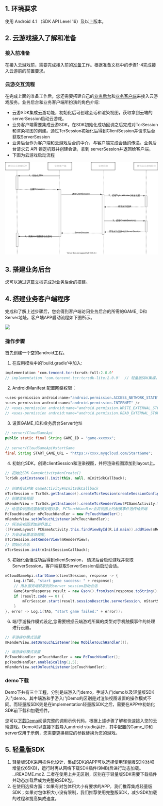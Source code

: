 ## 1. 环境要求

使用 Android 4.1 （SDK API Level 16）及以上版本。

## 2. 云游戏接入了解和准备

### 接入前准备

  在接入云游戏前，需要完成接入前的[准备](https://cloud.tencent.com/document/product/1162/46135 )工作。根据准备文档中的步骤1-4完成接入云游前的前置要求。

### 云游交互流程

  在完成上面的准备工作后，您还需要搭建自己的[业务后台](#step3)和[业务客户端](#step4)来接入云游戏服务。业务后台和业务客户端所扮演的角色介绍:

- 云游SDK集成云游功能，初始化后可创建会话和渲染视图，获取拿到云端的serverSession启动云游戏。
- 业务客户端需要集成云游SDK，在SDK初始化成功回调之后完成对TcrSession和渲染视图的创建。通过TcrSession初始化后得到ClientSession并请求后台获取ServerSession
- 业务后台作为客户端和云游戏后台的中介，与客户端完成会话的传递。业务后台请求云 API 锁定机器并创建会话，拿到 serverSession并返回给客户端。
- 下图为云游戏启动流程

![](p1.svg)

## 3.  <span id="step3">搭建业务后台</span>

您可以通过[这篇文档](https://cloud.tencent.com/document/product/1162/65429#upload)完成对业务后台的搭建。

## 4.  <span id="step4">搭建业务客户端程序</span>

完成和了解上述步骤后，您会得到客户端访问业务后台的所需的GAME_ID和Server地址。客户端APP启动流程如下图所示。

![](https://tva1.sinaimg.cn/large/e6c9d24egy1h30vgu52j6j207t0in74o.jpg)

### 操作步骤

首先创建一个空的android工程。

1. 在应用模块中的'build.gradle'中加入:

```java
implementation 'com.tencent.tcr:tcrsdk-full:2.0.0'
// implementation 'com.tencent.tcr:tcrsdk-lite:2.0.0'  // 轻量版SDK集成，请参考第五点介绍
```

2. AndroidManifest 配置网络权限：

```java
<uses-permission android:name="android.permission.ACCESS_NETWORK_STATE" />
<uses-permission android:name="android.permission.INTERNET" />
// <uses-permission android:name="android.permission.WRITE_EXTERNAL_STORAGE" /> 轻量版SDK需要从网络下载插件到SD卡，需要配置该权限。默认完整版无需读写权限。
// <uses-permission android:name="android.permission.READ_EXTERNAL_STORAGE" />
```

3. 设置GAME_ID和业务后台Server地址

```java
// server/CloudGameApi
public static final String GAME_ID = "game-xxxxxx";

// server/CloudGameApi#startGame
final String START_GAME_URL = "https://xxxx.myqcloud.com/StartGame";

```

4. 初始化SDK，创建clientSession和渲染视图，并将渲染视图添加到layout上。

```java
// 初始化SDK GameActivity#onCreate()
TcrSdk.getInstance().init(this, null, mInitSdkCallback);

// 创建会话对象 GameActivity#mInitSdkCallback
mTcrSession = TcrSdk.getInstance().createTcrSession(createSessionConfig());
// 创建渲染视图
mRenderView = TcrSdk.getInstance().createTcrRenderView(PCGameActivity.this, mTcrSession,TcrRenderViewType.SURFACE);
// 给渲染视图设置触摸处理对象, PCTouchHandler会将视图上的触摸事件透传给云端
PcTouchHandler mPcTouchHandler = new PcTouchHandler();
mRenderView.setOnTouchListener(mPcTouchHandler);
// 将渲染视图添加到界面上
((FrameLayout) PCGameActivity.this.findViewById(R.id.main)).addView(mRenderView);
// 为会话设置渲染视图,
mTcrSession.setRenderView(mRenderView);
// 初始化会话
mTcrSession.init(mInitSessionCallback);
```

5. 初始化会话成功后得到clientSession， 请求后台启动游戏并获取ServerSession。客户端获取ServerSession后启动会话。

```java
mCloudGameApi.startGame(clientSession, response -> {
    Log.i(TAG, "start game success: " + response);
    // 用从服务端获取到的server session启动会话
    GameStartResponse result = new Gson().fromJson(response.toString(), GameStartResponse.class);
    if (result.code == 0) {
        mTcrSession.start(result.sessionDescribe.serverSession, mStartSessionCallback);
    }
}, error -> Log.i(TAG, "start game failed:" + error));
```

6. 端/手游操作模式设定,您需要根据云端游戏所属的类型对手机触摸事件的处理进行设置。

```java
// 手游操作模式设置
mRenderView.setOnTouchListener(new MobileTouchHandler());
```

```java
// 端游操作模式设置
PcTouchHandler pcTouchHandler = new PcTouchHandler();
pcTouchHandler.enableScaling(1,5);
mRenderView.setOnTouchListener(pcTouchHandler);
```

### demo下载

Demo下共有三个工程，分别是端游入门demo，手游入门demo以及轻量版SDK入门demo。其中端游和手游入门Demo的区别是对渲染视图设置的操作模式不同。而轻量版SDK则是在implementation轻量版SDK之后，需要在APP中初始化SDK前下载和加载插件。

您可以[下载Demo](https://github.com/tencentyun/cloudgame-android-sdk/blob/master/TcrCloudGame/Demo.zip)阅读完整的调用示例代码，根据上述步骤了解和快速接入您的云端游戏。Demo可以直接下载导入android studio运行，其中配置的Game_ID和server仅用于示例，您需要更换相应的参数替换为您的游戏。

## 5. 轻量版SDK

1. 轻量版SDK采用插件化设计，集成SDK的APP可以选择使用轻量版SDK(体积增量仅65KB)，运行时再从网络下载SDK插件(9MB)后进行动态加载。
../README.md2. 二者在使用上并无区别，区别在于轻量版SDK需要下载插件并动态加载后成为完整的SDK包。
3. 在使用选择方面：如果有对包体积大小有要求的APP，我们推荐集成轻量版SDK；如果对包体积大小没有限制，我们推荐使用完整版SDK，减少SDK加载的过程和提高集成速度。
